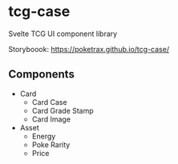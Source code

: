 # tcg-case

Svelte TCG UI component library

Storyboook: https://poketrax.github.io/tcg-case/

## Components
   * Card
      * Card Case
      * Card Grade Stamp
      * Card Image
   * Asset
      * Energy
      * Poke Rarity
      * Price